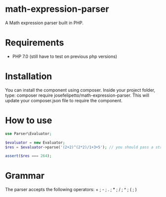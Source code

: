 # math-expression-parser
A Math expression parser built in PHP.

# Requirements
* PHP 7.0 (still have to test on previous php versions)

# Installation
You can install the component using composer. 
Inside your project folder, type: composer require josefelipetto/math-expression-parser. This will update your
composer.json file to require the component. 

# How to use
```php
use Parser\Evaluator;

$evaluator = new Evaluator;
$res = $evaluator->parse('(2+2)^(2*2)/1+3+5'); // you should pass a string as argument

assert($res === 264); 
```

# Grammar

The parser accepts the following operators: +  ; - ; . ; * ; / ; ^ ; ( ; )
